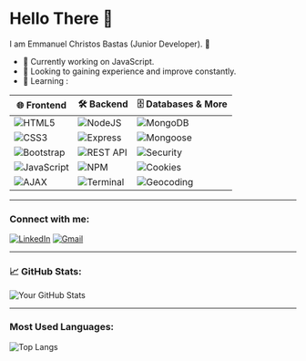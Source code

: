 # Hello There 👋

I am Emmanuel Christos Bastas (Junior Developer). 🚀  
- 🔭 Currently working on JavaScript.
- 👯 Looking to gaining experience and improve constantly. 
- 🌱 Learning :

| 🌐 **Frontend**                               | 🛠️ **Backend**                    | 🗄️ **Databases & More**                |
|-----------------------------------------------|-----------------------------------|-----------------------------------------|
| ![HTML5](https://img.shields.io/badge/HTML5-E34F26?style=for-the-badge&logo=html5&logoColor=white)  | ![NodeJS](https://img.shields.io/badge/Node.js-339933?style=for-the-badge&logo=nodedotjs&logoColor=white) | ![MongoDB](https://img.shields.io/badge/MongoDB-47A248?style=for-the-badge&logo=mongodb&logoColor=white) |
| ![CSS3](https://img.shields.io/badge/CSS3-1572B6?style=for-the-badge&logo=css3&logoColor=white)   | ![Express](https://img.shields.io/badge/Express.js-000000?style=for-the-badge&logo=express&logoColor=white) | ![Mongoose](https://img.shields.io/badge/Mongoose-880000?style=for-the-badge&logo=mongoose&logoColor=white) |
| ![Bootstrap](https://img.shields.io/badge/Bootstrap-7952B3?style=for-the-badge&logo=bootstrap&logoColor=white) | ![REST API](https://img.shields.io/badge/REST-API-blue?style=for-the-badge) | ![Security](https://img.shields.io/badge/Security-FFD700?style=for-the-badge&logo=security&logoColor=black) |
| ![JavaScript](https://img.shields.io/badge/JavaScript-F7DF1E?style=for-the-badge&logo=javascript&logoColor=black) | ![NPM](https://img.shields.io/badge/NPM-CB3837?style=for-the-badge&logo=npm&logoColor=white) | ![Cookies](https://img.shields.io/badge/Cookies-FFA500?style=for-the-badge&logo=cookiecutter&logoColor=white) |
| ![AJAX](https://img.shields.io/badge/AJAX-00599C?style=for-the-badge) | ![Terminal](https://img.shields.io/badge/Terminal-000000?style=for-the-badge&logo=gnubash&logoColor=white) | ![Geocoding](https://img.shields.io/badge/Geocoding-4CAF50?style=for-the-badge) |
  

---

### Connect with me:
[![LinkedIn](https://img.shields.io/badge/LinkedIn-0077B5?style=flat&logo=linkedin&logoColor=white)]([https://www.linkedin.com/in/your-profile](https://www.linkedin.com/in/emmanuelchristosbastas/))
[![Gmail](https://img.shields.io/badge/Gmail-D14836?style=flat&logo=gmail&logoColor=white)](mailto:manos.bastas.ma@gmail.com)

---

### 📈 GitHub Stats:
![Your GitHub Stats](https://github-readme-stats.vercel.app/api?username=EmmanuelBastas&show_icons=true&theme=radical)

---

### Most Used Languages:
![Top Langs](https://github-readme-stats.vercel.app/api/top-langs/?username=EmmanuelBastas&layout=compact&theme=radical)
